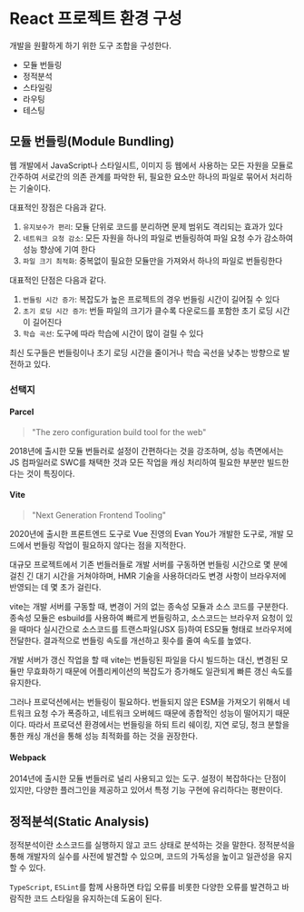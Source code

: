 # React 프로젝트 환경 구성

개발을 원활하게 하기 위한 도구 조합을 구성한다.

- 모듈 번들링
- 정적분석
- 스타일링
- 라우팅
- 테스팅

## 모듈 번들링(Module Bundling)

웹 개발에서 JavaScript나 스타일시트, 이미지 등 웹에서 사용하는 모든 자원을 모듈로 간주하여 서로간의 의존 관계를 파악한 뒤, 필요한 요소만 하나의 파일로 묶어서 처리하는 기술이다.

대표적인 장점은 다음과 같다.

1. `유지보수가 편리`: 모듈 단위로 코드를 분리하면 문제 범위도 격리되는 효과가 있다
2. `네트워크 요청 감소`: 모든 자원을 하나의 파일로 번들링하여 파일 요청 수가 감소하여 성능 향상에 기여 한다
3. `파일 크기 최적화`: 중복없이 필요한 모듈만을 가져와서 하나의 파일로 번들링한다

대표적인 단점은 다음과 같다.

1. `번들링 시간 증가`: 복잡도가 높은 프로젝트의 경우 번들링 시간이 길어질 수 있다
2. `초기 로딩 시간 증가`: 번들 파일의 크기가 클수록 다운로드를 포함한 초기 로딩 시간이 길어진다
3. `학습 곡선`: 도구에 따라 학습에 시간이 많이 걸릴 수 있다

최신 도구들은 번들링이나 초기 로딩 시간을 줄이거나 학습 곡선을 낮추는 방향으로 발전하고 있다.

### 선택지

#### Parcel

> "The zero configuration build tool for the web"

2018년에 출시한 모듈 번들러로 설정이 간편하다는 것을 강조하며, 성능 측면에서는 JS 컴파일러로 SWC를 채택한 것과 모든 작업을 캐싱 처리하여 필요한 부분만 빌드한다는 것이 특징이다.

#### Vite

> "Next Generation Frontend Tooling"

2020년에 출시한 프론트엔드 도구로 Vue 진영의 Evan You가 개발한 도구로, 개발 모드에서 번들링 작업이 필요하지 않다는 점을 지적한다.

대규모 프로젝트에서 기존 번들러들로 개발 서버를 구동하면 번들링 시간으로 몇 분에 걸친 긴 대기 시간을 거쳐야하며, HMR 기술을 사용하더라도 변경 사항이 브라우저에 반영되는 데 몇 초가 걸린다.

vite는 개발 서버를 구동할 때, 변경이 거의 없는 종속성 모듈과 소스 코드를 구분한다. 종속성 모듈은 esbuild를 사용하여 빠르게 번들링하고, 소스코드는 브라우저 요청이 있을 때마다 실시간으로 소스코드를 트랜스파일(JSX 등)하여 ES모듈 형태로 브라우저에 전달한다. 결과적으로 번들링 속도를 개선하고 횟수를 줄여 속도를 높였다.

개발 서버가 갱신 작업을 할 때 vite는 번들링된 파일을 다시 빌드하는 대신, 변경된 모듈만 무효화하기 때문에 어플리케이션의 복잡도가 증가해도 일관되게 빠른 갱신 속도를 유지한다.

그러나 프로덕션에서는 번들링이 필요하다. 번들되지 않은 ESM을 가져오기 위해서 네트워크 요청 수가 폭증하고, 네트워크 오버헤드 때문에 종합적인 성능이 떨어지기 때문이다. 따라서 프로덕션 환경에서는 번들링을 하되 트리 쉐이킹, 지연 로딩, 청크 분할을 통한 캐싱 개선을 통해 성능 최적화를 하는 것을 권장한다.

#### Webpack

2014년에 출시한 모듈 번들러로 널리 사용되고 있는 도구. 설정이 복잡하다는 단점이 있지만, 다양한 플러그인을 제공하고 있어서 특정 기능 구현에 유리하다는 평판이다.

## 정적분석(Static Analysis)

정적분석이란 소스코드를 실행하지 않고 코드 상태로 분석하는 것을 말한다. 정적분석을 통해 개발자의 실수를 사전에 발견할 수 있으며, 코드의 가독성을 높이고 일관성을 유지할 수 있다.

`TypeScript`, `ESLint`를 함께 사용하면 타입 오류를 비롯한 다양한 오류를 발견하고 바람직한 코드 스타일을 유지하는데 도움이 된다.
